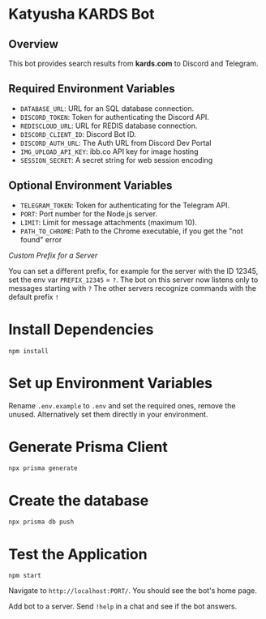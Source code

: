 # Katyusha KARDS Bot

## Overview

This bot provides search results from **kards.com** to Discord and Telegram.

## Required Environment Variables

- `DATABASE_URL`: URL for an SQL database connection.
- `DISCORD_TOKEN`: Token for authenticating the Discord API.
- `REDISCLOUD_URL`: URL for REDIS database connection.
- `DISCORD_CLIENT_ID`: Discord Bot ID.
- `DISCORD_AUTH_URL`: The Auth URL from Discord Dev Portal
- `IMG_UPLOAD_API_KEY`: ibb.co API key for image hosting
- `SESSION_SECRET`: A secret string for web session encoding

## Optional Environment Variables
- `TELEGRAM_TOKEN`: Token for authenticating for the Telegram API.
- `PORT`: Port number for the Node.js server.
- `LIMIT`: Limit for message attachments (maximum 10).
- `PATH_TO_CHROME`: Path to the Chrome executable, if you get the "not found" error

 *Custom Prefix for a Server*

You can set a different prefix, 
for example for the server with the ID 12345, 
set the env var `PREFIX_12345` = `?`.
The bot on this server now listens only to messages starting with `?`
The other servers recognize commands with the default prefix `!`

# Install Dependencies
`npm install`

# Set up Environment Variables

Rename `.env.example` to `.env` and set the required ones, remove the unused. 
Alternatively set them directly in your environment.

# Generate Prisma Client
``npx prisma generate``

# Create the database
`npx prisma db push`

# Test the Application
`npm start`

Navigate to `http://localhost:PORT/`. 
You should see the bot's home page.

Add bot to a server.
Send `!help` in a chat and see if the bot answers.


